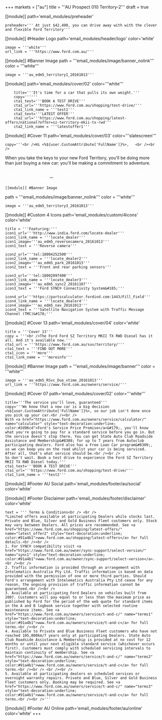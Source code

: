 +++
markets = ["au"]
title = '''AU Prospect 010 Territory-2'''
draft = true

[[module]]
path='email_modules/preheader'


	preheader=''' At just $42,490, you can drive away with with the clever and flexible Ford Territory'''

[[module]] #Header Logo
path='email_modules/header/logo'
color='white'

	image = '''white'''
	url_link = '''https://www.ford.com.au/'''

[[module]] #Banner Image
path = '''email_modules/image/banner_nolink'''
color = '''white'''

	image = '''au_edm5_territory1_20161013'''

[[module]]
path='email_modules/cover/02'
color='''white'''

		title='''It's time for a car that pulls its own weight.'''
		copy=''''''
		cta1_text='''BOOK A TEST DRIVE'''
		cta1_url='''https://www.ford.com.au/shopping/test-drive/'''
		cta1_link_name = '''test1'''
		cta2_text='''LATEST OFFER'''
		cta2_url='''https://www.ford.com.au/shopping/latest-offers/national?offer=sz-territory-mkii-tx-rwd'''
		cta2_link_name = '''latestoffer1'''

[[module]] #Cover 11
path='email_modules/cover/03'
color='''slatescreen'''

	copy='''<br />Hi <%${user.CustomAttribute['FullName']}%>,	<br /><br />
When you take the keys to your new Ford Territory, you'll be doing more than just buying a new car: you'll be making a commitment to adventure.</span><br /><br />
<span style="font-size:16px; color:#FFFFFF; font-family:Arial, Helvetica, sans-serif ;">
Right now, the Ford SZ Territory MKII TX RWD Diesel is available at $42,490* Driveaway.</span>'''

	[[module]] #Banner Image
path = '''email_modules/image/banner_nolink'''
color = '''white'''

	image = '''au_edm5_territory3_20161013'''

[[module]] #Custom 4 Icons
path='email_modules/custom/4icons'
color='white'

	title = '''Featuring:'''
	icon1_url='''http://www.india.ford.com/locate-dealer'''
	icon1_link_name = '''locate_dealer'''
	icon1_image='''au_edm5_reversecamera_20161013'''
	icon1_text = '''Reverse camera'''

	icon2_url='''tel:18004252500'''
	icon2_link_name = '''locate_dealer2'''
	icon2_image='''au_edm5_park_20161013'''
	icon2_text = '''Front and rear parking sensors'''

	icon3_url='''tel:18002097400'''
	icon3_link_name = '''locate_dealer3'''
	icon3_image='''au_edm5_sync2_20161107'''
	icon3_text = '''Ford SYNC® Connectivity System&#185;'''

	icon4_url='''https://partscalculator.fordind.com:1443/Fill_Field'''
	icon4_link_name = '''locate_dealer4'''
	icon4_image='''au_edm5_nav_20161013'''
	icon4_text = '''Satellite Navigation System with Traffic Message Channel (TMC)&#178;'''

[[module]] #Cover 13
path='email_modules/cover/04'
color='white'

	title = '''Cover 13'''
	copy = '''<br />The Ford Ford SZ Territory MKII TX RWD Diesel has it all. And it's available now.'''
	cta1_url = '''https://www.ford.com.au/suv/territory/'''
	cta1_text = '''FIND OUT MORE'''
	cta1_icon = '''more'''
	cta1_link_name = '''moreinfo'''

[[module]] #Banner Image 
path = '''email_modules/image/banner'''
color = '''white'''

	image = '''au_edm5_RSvc_Due_xtime_20161013'''
	url_link = '''https://www.ford.com.au/owners/service/'''

[[module]] #Cover 07
path='email_modules/cover/02'
color='''white'''

	title='''The service you'll love, guaranteed'''
	copy='''We know that a new car is a big decision <%${user.CustomAttribute['FullName']}%>, so our job isn't done once you pick up your car.<br /><br />
	With <a href="https://www.ford.com.au/owners/service/calculator/" name="calculator" style="text-decoration:underline; color:#2d96cd">Ford's Service Price Promise</a>&#179;, you'll know what you're going to pay for a standard service before you go in. But the service doesn't stop there. You can get State Auto Club Roadside Assistance and Membership&#8308; for up to 7 years from Autoclub participating dealers. Ford also has a Free Loan Car program&#8309;, so we can keep you on the road whilst your car is being serviced. After all, that's what service should be.<br /><br />
	So don't wait. Book a test drive to experience the Ford SZ Territory MKII TX RWD Diesel today.'''
	cta1_text='''BOOK A TEST DRIVE'''
	cta1_url='''https://www.ford.com.au/shopping/test-drive/'''
	cta1_link_name = '''test2'''

[[module]] #Footer AU Social
path='email_modules/footer/au/social'
color='white'

[[module]] #Footer Disclaimer
path='email_modules/footer/disclaimer'
color='white'

	text = ''' Terms & Conditions<br /> <br />
	*Limited offers available at participating Dealers while stocks last. Private and Blue, Silver and Gold Business Fleet customers only. Stock may vary between Dealers. All prices are recommended. See <a href="https://www.ford.com.au/shopping/latest-offers/" name="latest_offer2" style="text-decoration:underline; color:#91a4b1">www.ford.com.au/shopping/latest-offers</a> for full details.<br /><br />
	1. For SYNC® compatibility visit <a href="https://www.ford.com.au/owner/sync-support/select-version/" name="sync1" style="text-decoration:underline; color:#91a4b1">www.ford.com.au/owner/sync-support/select-version</a>.<br /><br />
	2. Traffic information is provided through an arrangement with Intelematics Australia Pty Ltd. Traffic information is based on data provided with the permission of one or more third parties. Should Ford's arrangement with Intelematics Australia Pty Ltd cease for any reason, the ongoing provision of traffic information cannot be guaranteed.<br /><br />
	3. Available at participating Ford Dealers on vehicles built from 2007. Customers will pay equal to or less than the maximum price as published by Ford for the period of the web quote for standard items in the A and B logbook service together with selected routine maintenance items. See <a href="https://www.ford.com.au/owners/service/t-and-c/" name="terms1" style="text-decoration:underline; color:#91a4b1">www.ford.com.au/owners/service/t-and-c</a> for full terms.<br /><br />
	4. Available to Private and Blue Business Fleet customers who have not reached 105,000km/7 years only at participating Dealers. State Auto Club Roadside Assistance & Membership is provided at no cost for 12 months or until your next eligible standard service (whichever occurs first). Customers must comply with scheduled servicing intervals to maintain continuity of membership. See <a href="https://www.ford.com.au/owners/service/t-and-c/" name="terms2" style="text-decoration:underline; color:#91a4b1">www.ford.com.au/owners/service/t-and-c</a> for full terms.<br /><br /> <br /><br />
	5. Available at participating dealers on scheduled services or overnight warranty repairs. Private and Blue, Silver and Gold Business Fleet customers only. Booking may be required. See <a href="https://www.ford.com.au/owners/service/t-and-c/" name="terms3" style="text-decoration:underline; color:#91a4b1">www.ford.com.au/owners/service/t-and-c</a> for full terms.<br /><br />'''

[[module]] #Footer AU Online
path='email_modules/footer/au/online'
color='white'
+++